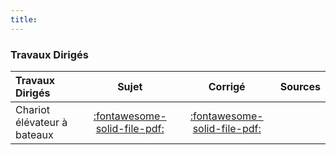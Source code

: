 ```yaml
---
title:  
---
```


### Travaux Dirigés 
 
| Travaux Dirigés | Sujet | Corrigé | Sources  | 
| :-------------- | :---: | :-----: | :------: | 
| Chariot élévateur à bateaux | [:fontawesome-solid-file-pdf:](http://xpessoles-cpge.fr/pdf/Cy_04_03_PFD_Veh_App_01_AscBateau_Sujet.pdf) | [:fontawesome-solid-file-pdf:](http://xpessoles-cpge.fr/pdf/Cy_04_03_PFD_Veh_App_01_AscBateau_Corrige.pdf) | 

